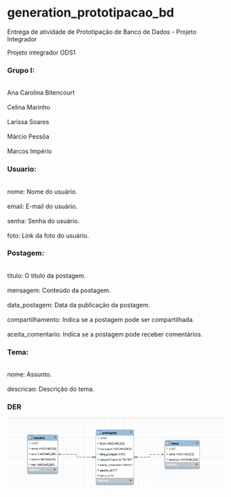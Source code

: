 # generation_prototipacao_bd
Entrega de atividade de Prototipação de Banco de Dados - Projeto Integrador


Projeto integrador ODS1

### Grupo I: 
<br> Ana Carolina Bitencourt <br>
<br> Celina Marinho <br>
<br> Larissa Soares <br>
<br> Márcio Pessôa <br>
<br> Marcos Império <br>

 ### Usuario:
<br> nome: Nome do usuário. <br>
<br> email: E-mail do usuário. <br>
<br>  senha: Senha do usuário. <br>
<br> foto: Link da foto do usuário. <br>

### Postagem:
<br>  titulo: O título da postagem. <br>
<br>  mensagem: Conteúdo da postagem. <br>
<br>  data_postagem: Data da publicação da postagem. <br>
<br>  compartilhamento: Indica se a postagem pode ser compartilhada. <br>
<br>  aceita_comentario: Indica se a postagem pode receber comentários. <br>

### Tema:
<br> nome: Assunto. <br>
<br> descricao: Descrição do tema. <br>

### DER

![](docs/diagrama_projeto_integrador.png)
